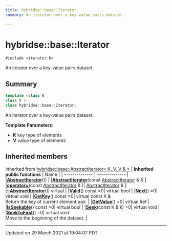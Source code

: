 ```yaml
---
title: hybridse::base::Iterator
summary: An iterator over a key-value pairs dataset. 

---
```

# hybridse::base::Iterator



`#include <iterator.h>`

An iterator over a key-value pairs dataset. 
## Summary

```cpp
template <class K ,
class V >
class hybridse::base::Iterator;
```
An iterator over a key-value pairs dataset. 

**Template Parameters**: 

  * **K** key type of elements 
  * **V** value type of elements 

## Inherited members
Inherited from [hybridse::base::AbstractIterator< K, V, V & >](/hybridse/usage/api/c++/Classes/classhybridse_1_1base_1_1_abstract_iterator.md)
| **Inherited public functions** | Name           |
| -------------- | -------------- |
|**[AbstractIterator](/hybridse/usage/api/c++/Classes/classhybridse_1_1base_1_1_abstract_iterator.md#function-abstractiterator)**()|  |
|**[AbstractIterator](/hybridse/usage/api/c++/Classes/classhybridse_1_1base_1_1_abstract_iterator.md#function-abstractiterator)**(const [AbstractIterator](/hybridse/usage/api/c++/Classes/classhybridse_1_1base_1_1_abstract_iterator.md) & )|  |
|**[operator=](/hybridse/usage/api/c++/Classes/classhybridse_1_1base_1_1_abstract_iterator.md#function-operator=)**(const [AbstractIterator](/hybridse/usage/api/c++/Classes/classhybridse_1_1base_1_1_abstract_iterator.md) & )| [AbstractIterator](/hybridse/usage/api/c++/Classes/classhybridse_1_1base_1_1_abstract_iterator.md) &  |
|**[~AbstractIterator](/hybridse/usage/api/c++/Classes/classhybridse_1_1base_1_1_abstract_iterator.md#function-~abstractiterator)**()| virtual  |
|**[Valid](/hybridse/usage/api/c++/Classes/classhybridse_1_1base_1_1_abstract_iterator.md#function-valid)**() const =0| virtual bool  |
|**[Next](/hybridse/usage/api/c++/Classes/classhybridse_1_1base_1_1_abstract_iterator.md#function-next)**() =0| virtual void  |
|**[GetKey](/hybridse/usage/api/c++/Classes/classhybridse_1_1base_1_1_abstract_iterator.md#function-getkey)**() const =0| virtual const K & <br>Return the key of current element pair.  |
|**[GetValue](/hybridse/usage/api/c++/Classes/classhybridse_1_1base_1_1_abstract_iterator.md#function-getvalue)**() =0| virtual Ref  |
|**[IsSeekable](/hybridse/usage/api/c++/Classes/classhybridse_1_1base_1_1_abstract_iterator.md#function-isseekable)**() const =0| virtual bool  |
|**[Seek](/hybridse/usage/api/c++/Classes/classhybridse_1_1base_1_1_abstract_iterator.md#function-seek)**(const K & k) =0| virtual void  |
|**[SeekToFirst](/hybridse/usage/api/c++/Classes/classhybridse_1_1base_1_1_abstract_iterator.md#function-seektofirst)**() =0| virtual void <br>Move to the beginning of the dataset.  |


-------------------------------

Updated on 29 March 2021 at 19:04:07 PDT